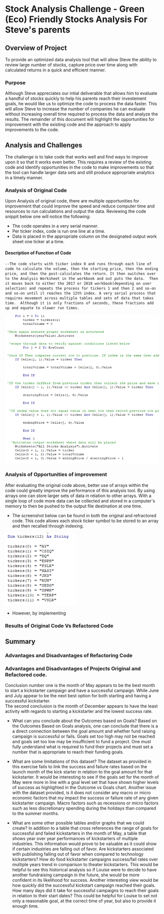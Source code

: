 # Stock Analysis Challenge - Green (Eco) Friendly Stocks Analysis For Steve's parents

## Overview of Project
To provide an optimized data analysis tool that will allow Steve the ability to review large number of stocks, capture price over time along with calculated returns in a quick and efficient manner.

### Purpose
Although Steve appreciates our intial deliverable that allows him to evaluate a handful of stocks quickly to help his parents reach their investement goals, he would like us to optimize the code to process the data faster.  This will allow Steve to increase the number of companies he can evaluate without increasing overall time required to process the data and analyze the results.  The remainder of this document will highlight the opportunities for improvement with the existing code and the approach to apply improvements to the code. 

## Analysis and Challenges
The challenge is to take code that works well and find ways to improve upon it so that it works even better.  This requires a review of the existing code and identify opportunities in the code to make improvements so that the tool can handle larger data sets and still produce appropriate analytics in a timely manner.

### Analysis of Original Code

Upon Analysis of original code, there are multiple opportunities for improvement that could improve the speed and reduce computer time and resources to run calculations and output the data. Reviewing the code snippit below one will notice the following:

*  The code operates in a very serial manner. 
*  Per ticker index, code is run one line at a time.  
*  Data is placed in the appropriate column on the designated output work sheet one ticker at a time.

#### Description of Function of Code
    --The code starts with ticker index 0 and runs through each line of code to calculate the volume, then the starting price, then the ending price, and then the post-calculates the return. It then switches over to the Analysis Worksheet in the workbook and out puts the data.  Then it moves back to either the 2017 or 2018 workbook(depending on user selection) and repeats the process for tickers 1 and then 2 and so-on and so-on until it reaches the 12th index. A very serial process that requires movement across multiple tables and sets of data that takes time.  Although it is only fractions of seconds, these fractions add up and equate to slower run times.

![OriginalCodeLineByLineReduced](resources/OriginalCodeLineByLineReduced.png)


### Analysis of Opportunities of improvement
After evaluating the original code above, better use of arrays within the code could greatly improve the performance of this analysis tool.  By using arrays one can store larger sets of data in relation to other arrays.  With a single loop of code more data can be collected and stored in a computer's memory to then be pushed to the output file destination at one time.  

*   The screenshot below can be found in both the original and refractored code. This code allows each stock ticker symbol to be stored to an array and then recalled through indexing.

![DimTickers](resources/DimTickers.PNG)

*   However, by implementing

### Results of Original Code Vs Refactored Code


## Summary

### Advantages and Disadvantages of Refactoring Code

### Advantages and Disadvantages of Projects Original and Refactored code.
Conclusion number one is the month of May appears to be the best month to start a kickstarter campaign and have a successful campaign.  While June and July appear to be the next best option for both starting and having a successful kickstarter.  
The second conclusion is the month of December appears to have the least activity with regards to starting a kickstarter and the lowest success rate.


- What can you conclude about the Outcomes based on Goals?
Based on the Outcomes Based on Goals analysis, one can conclude that there is a a direct connection between the goal amount and whether fund raising campaign is successful or fails.  Goals set too high may not be reached and goals set too low may be insufficient to fund a project.  One must fully understand what is required to fund their projects and must set a number that is appropriate to reach their funding goals. 

- What are some limitations of this dataset?
The dataset as provided in this exercise fails to link the success and failure rates based on the launch month of the kick starter in relation to the goal amount for that kickstarter.  It would be interesting to see if the goals set for the month of May were more in line with a goal level set that have shown higher levels of success as highlighted in the Outcome vs Goals chart. 
Another issue with the dataset provided, is it does not consider any macro or micro economic factors that my impact the success or failure rate of any given kickstarter campaign.  Macro factors such as recessions or micro factors such as less discretionary spending during the holidays than compared to the summer months.

- What are some other possible tables and/or graphs that we could create?
In addition to a table that cross references the range of goals for successful and failed kickstarters in the month of May, a table that shows year over year performances of kickstarters of multiple industries.  This information would prove to be valuable as it could show if certain industries are falling out of favor.  Are kickstarters associated with publishing falling out of favor when compared to technology kickstarters?  How do food kickstarter campaigns success/fail rates over multiple years trend in comparison to theater kickstarters.  This would be helpful to see this historical analysis so if Louise were to decide to have another fundraising campaign in the future, she would be more confident in its likelihood for success.
Another interesting view would be how quickly did the successful kickstart campaign reached their goals.  How many days did it take for successful campaigns to reach their goals in relation to their start dates?  This could be helpful for Louise to set not only a reasonable goal, at the correct time of year, but also to provide it enough time.
